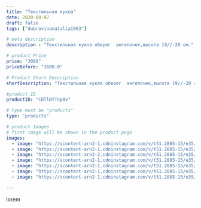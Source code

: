 ```yaml
---
title: "Текстильная кукла"
date: 2020-08-07
draft: false
tags: ["dubrovinanatalia1963"]

# meta description
description : "Текстильная кукла оберег  ангелочек,высота 19//-20 см."

# product Price
price: "3000"
priceBefore: "3600.0"

# Product Short Description
shortDescription: "Текстильная кукла оберег  ангелочек,высота 19//-20 см."

#product ID
productID: "CDllBYTnpBv"

# type must be "products"
type: "products"

# product Images
# first image will be shown in the product page
images:
  - image: "https://scontent-arn2-1.cdninstagram.com/v/t51.2885-15/e35/116870540_2811529049060487_6098597281494847419_n.jpg?se=7&tp=1&_nc_ht=scontent-arn2-1.cdninstagram.com&_nc_cat=103&_nc_ohc=zEogcPH75DsAX90esDq&oh=82d81168b7aa3fd2ac6822aed5d67a82&oe=606C9BCF&ig_cache_key=MjM3MDQ2MzU5NzkyMTc3MTEzMA%3D%3D.2"
  - image: "https://scontent-arn2-1.cdninstagram.com/v/t51.2885-15/e35/116882820_309699440225678_7888889243716582231_n.jpg?se=7&tp=1&_nc_ht=scontent-arn2-1.cdninstagram.com&_nc_cat=102&_nc_ohc=q2WNS9xmmKQAX-pEEUl&oh=edc5a076db507180514ebedb94b9cc9f&oe=6069FF71&ig_cache_key=MjM3MDQ2MzU5NzkwNDgxNzMyMQ%3D%3D.2"
  - image: "https://scontent-arn2-2.cdninstagram.com/v/t51.2885-15/e35/117234733_927305364404220_4729136498096199357_n.jpg?se=7&tp=1&_nc_ht=scontent-arn2-2.cdninstagram.com&_nc_cat=100&_nc_ohc=UedZL10OSHgAX9f8erU&oh=d065892ee999774bdcefb5a85d968778&oe=606A5931&ig_cache_key=MjM3MDQ2MzU5NzkyMTcwODY1NQ%3D%3D.2"
  - image: "https://scontent-arn2-1.cdninstagram.com/v/t51.2885-15/e35/117099347_738333677005830_1291863835616553692_n.jpg?se=7&tp=1&_nc_ht=scontent-arn2-1.cdninstagram.com&_nc_cat=106&_nc_ohc=Lqa53NGov1sAX8JtqRA&oh=658fd63ce0e279b914fac78d2925cf10&oe=606C9785&ig_cache_key=MjM3MDQ2MzU5Nzk3MTk0MjAyMA%3D%3D.2"
  - image: "https://scontent-arn2-1.cdninstagram.com/v/t51.2885-15/e35/117113524_975813246190739_6715855430737864994_n.jpg?se=7&tp=1&_nc_ht=scontent-arn2-1.cdninstagram.com&_nc_cat=111&_nc_ohc=iJ5tfUnlMJcAX8dHUXF&oh=dd2e31ac2ed590bed65564e7cab9c355&oe=606A5B31&ig_cache_key=MjM3MDQ2MzU5NzkzODQ3NzMwMw%3D%3D.2"
  - image: "https://scontent-arn2-1.cdninstagram.com/v/t51.2885-15/e35/117035031_330951631414846_8752419642434113593_n.jpg?se=7&tp=1&_nc_ht=scontent-arn2-1.cdninstagram.com&_nc_cat=110&_nc_ohc=w6JjyS8GGuQAX97mGXB&oh=4cd60beae77c84a3da191808c24c1948&oe=606D1062&ig_cache_key=MjM3MDQ2MzU5Nzk0NjgxMDU1OA%3D%3D.2"
  - image: "https://scontent-arn2-1.cdninstagram.com/v/t51.2885-15/e35/117149637_4201003436608629_5140329798180200062_n.jpg?se=7&tp=1&_nc_ht=scontent-arn2-1.cdninstagram.com&_nc_cat=109&_nc_ohc=mITnud7gEl8AX_IE1HU&oh=0008d2b546e16aeb7744a94a0f257d5b&oe=606D66B0&ig_cache_key=MjM3MDQ2MzU5NzkzMDExODMwMQ%3D%3D.2"

---
```

lorem
